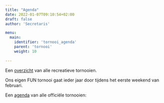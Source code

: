 ```yaml
---
title: "Agenda"
date: 2022-01-07T09:10:54+02:00
draft: false
author: 'Secretaris'

menu:
  main:
    identifier: 'tornooi_agenda'
    parent: 'tornooi'
    weight: 10
    
---
```


Een [overzicht](http://www.badmintonvlaanderen.be/calendar/185/Recreanten-Kalender) van alle recreatieve tornooien.

Ons eigen FUN tornooi gaat ieder jaar door tijdens het eerste weekend van februari.

Een [agenda](http://www.badmintonvlaanderen.be/calendar/180/Tornooi-Kalender) van alle officiële tornooien: 
